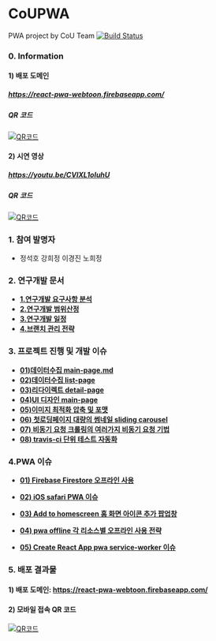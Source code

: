 # CoUPWA

PWA project by CoU Team
[![Build Status](https://travis-ci.org/CreatiCoding/CoUPWA.svg?branch=master)](https://travis-ci.org/CreatiCoding/CoUPWA)

### 0. Information

#### 1) 배포 도메인

#####   https://react-pwa-webtoon.firebaseapp.com/

#####   QR 코드

[![QR코드](https://user-images.githubusercontent.com/33514304/40631403-6d247710-6317-11e8-986c-b3dd8883079b.png)]((https://react-pwa-webtoon.firebaseapp.com/))

#### 2) 시연 영상

#####   https://youtu.be/CVlXL1oIuhU

#####   QR 코드

[![QR코드](https://user-images.githubusercontent.com/33514304/40631399-5d480c30-6317-11e8-8e5c-8d349343f064.png)](https://youtu.be/CVlXL1oIuhU)


### 1. 참여 발명자

- 정석호 강희정 이경진 노희정

### 2. 연구개발 문서

- [**1.연구개발 요구사항 분석**](https://github.com/CreatiCoding/CoUPWA/blob/master/document/1.%EC%97%B0%EA%B5%AC%EA%B0%9C%EB%B0%9C%20%EC%9A%94%EA%B5%AC%EC%82%AC%ED%95%AD%20%EB%B6%84%EC%84%9D.md)
- [**2.연구개발 범위산정**](https://github.com/CreatiCoding/CoUPWA/blob/master/document/2.%EC%97%B0%EA%B5%AC%EA%B0%9C%EB%B0%9C%20%EB%B2%94%EC%9C%84%EC%82%B0%EC%A0%95.md)
- [**3.연구개발 일정**](https://github.com/CreatiCoding/CoUPWA/blob/master/document/3.%EC%97%B0%EA%B5%AC%EA%B0%9C%EB%B0%9C%20%EC%9D%BC%EC%A0%95.md)
- [**4.브랜치 관리 전략**](https://github.com/CreatiCoding/CoUPWA/blob/master/document/4.%EB%B8%8C%EB%9E%9C%EC%B9%98%20%EA%B4%80%EB%A6%AC%20%EC%A0%84%EB%9E%B5.md)

### 3. 프로젝트 진행 및 개발 이슈

- [**01)데이터수집 main-page.md**](<https://github.com/CreatiCoding/CoUPWA/blob/master/document/05.%ED%94%84%EB%A1%9C%EC%A0%9D%ED%8A%B8%20%EC%A7%84%ED%96%89%20%EB%B0%8F%20%EA%B0%9C%EB%B0%9C%20%EC%9D%B4%EC%8A%88/01)%EB%8D%B0%EC%9D%B4%ED%84%B0%EC%88%98%EC%A7%91%20main-page.md>)
- [**02)데이터수집 list-page**](<https://github.com/CreatiCoding/CoUPWA/blob/master/document/05.%ED%94%84%EB%A1%9C%EC%A0%9D%ED%8A%B8%20%EC%A7%84%ED%96%89%20%EB%B0%8F%20%EA%B0%9C%EB%B0%9C%20%EC%9D%B4%EC%8A%88/02)%EB%8D%B0%EC%9D%B4%ED%84%B0%EC%88%98%EC%A7%91%20list-page.md>)
- [**03)리다이렉트 detail-page**](<https://github.com/CreatiCoding/CoUPWA/blob/master/document/05.%ED%94%84%EB%A1%9C%EC%A0%9D%ED%8A%B8%20%EC%A7%84%ED%96%89%20%EB%B0%8F%20%EA%B0%9C%EB%B0%9C%20%EC%9D%B4%EC%8A%88/03)%EB%A6%AC%EB%8B%A4%EC%9D%B4%EB%A0%89%ED%8A%B8%20detail-page.md>)
- [**04)UI 디자인 main-page**](<https://github.com/CreatiCoding/CoUPWA/blob/master/document/05.%ED%94%84%EB%A1%9C%EC%A0%9D%ED%8A%B8%20%EC%A7%84%ED%96%89%20%EB%B0%8F%20%EA%B0%9C%EB%B0%9C%20%EC%9D%B4%EC%8A%88/04)UI%20%EB%94%94%EC%9E%90%EC%9D%B8%20main-page.md>)
- [**05)이미지 최적화 압축 및 포맷**](<https://github.com/CreatiCoding/CoUPWA/blob/master/document/05.%ED%94%84%EB%A1%9C%EC%A0%9D%ED%8A%B8%20%EC%A7%84%ED%96%89%20%EB%B0%8F%20%EA%B0%9C%EB%B0%9C%20%EC%9D%B4%EC%8A%88/05)%EC%9D%B4%EB%AF%B8%EC%A7%80%20%EC%B5%9C%EC%A0%81%ED%99%94%20%EC%95%95%EC%B6%95%20%EB%B0%8F%20%ED%8F%AC%EB%A7%B7.md>)
- [**06) 첫로딩페이지 대량의 썸네일 sliding carousel**](<https://github.com/CreatiCoding/CoUPWA/blob/master/document/05.%ED%94%84%EB%A1%9C%EC%A0%9D%ED%8A%B8%20%EC%A7%84%ED%96%89%20%EB%B0%8F%20%EA%B0%9C%EB%B0%9C%20%EC%9D%B4%EC%8A%88/06)%20%EC%B2%AB%EB%A1%9C%EB%94%A9%ED%8E%98%EC%9D%B4%EC%A7%80%20%EB%8C%80%EB%9F%89%EC%9D%98%20%EC%8D%B8%EB%84%A4%EC%9D%BC%20sliding%20carousel%20.md>)
- [**07) 비동기 요청 크롤링의 여러가지 비동기 요청 기법**](<https://github.com/CreatiCoding/CoUPWA/blob/master/document/05.%ED%94%84%EB%A1%9C%EC%A0%9D%ED%8A%B8%20%EC%A7%84%ED%96%89%20%EB%B0%8F%20%EA%B0%9C%EB%B0%9C%20%EC%9D%B4%EC%8A%88/07)%20%EB%B9%84%EB%8F%99%EA%B8%B0%20%EC%9A%94%EC%B2%AD%20%ED%81%AC%EB%A1%A4%EB%A7%81%EC%9D%98%20%EC%97%AC%EB%9F%AC%EA%B0%80%EC%A7%80%20%EB%B9%84%EB%8F%99%EA%B8%B0%20%EC%9A%94%EC%B2%AD%20%EA%B8%B0%EB%B2%95.md>)
- [**08) travis-ci 단위 테스트 자동화**](<https://github.com/CreatiCoding/CoUPWA/blob/master/document/05.%ED%94%84%EB%A1%9C%EC%A0%9D%ED%8A%B8%20%EC%A7%84%ED%96%89%20%EB%B0%8F%20%EA%B0%9C%EB%B0%9C%20%EC%9D%B4%EC%8A%88/08)%20travis-ci%20%EB%8B%A8%EC%9C%84%20%ED%85%8C%EC%8A%A4%ED%8A%B8%20%EC%9E%90%EB%8F%99%ED%99%94.md>)

### 4.PWA 이슈

- [**01) Firebase Firestore 오프라인 사용**](<https://github.com/CreatiCoding/CoUPWA/blob/master/document/06.PWA%20%EC%9D%B4%EC%8A%88/01)%20Firebase%20Firestore%20%EC%98%A4%ED%94%84%EB%9D%BC%EC%9D%B8%20%EC%82%AC%EC%9A%A9.md>)

- [**02) iOS safari PWA 이슈**](<https://github.com/CreatiCoding/CoUPWA/blob/master/document/06.PWA%20%EC%9D%B4%EC%8A%88/02)%20iOS%20safari%20PWA%20%EC%9D%B4%EC%8A%88.md>)

- [**03) Add to homescreen 홈 화면 아이콘 추가 팝업창**](<https://github.com/CreatiCoding/CoUPWA/blob/master/document/06.PWA%20%EC%9D%B4%EC%8A%88/03)%20Add%20to%20homescreen%20%ED%99%88%20%ED%99%94%EB%A9%B4%20%EC%95%84%EC%9D%B4%EC%BD%98%20%EC%B6%94%EA%B0%80%20%ED%8C%9D%EC%97%85%EC%B0%BD.md>)

- [**04) pwa offline 각 리소스별 오프라인 사용 전략**](<https://github.com/CreatiCoding/CoUPWA/blob/master/document/06.PWA%20%EC%9D%B4%EC%8A%88/04)%20pwa%20offline%20%EA%B0%81%20%EB%A6%AC%EC%86%8C%EC%8A%A4%EB%B3%84%20%EC%98%A4%ED%94%84%EB%9D%BC%EC%9D%B8%20%EC%82%AC%EC%9A%A9%20%EC%A0%84%EB%9E%B5.md>)

- [**05) Create React App pwa service-worker 이슈**](<https://github.com/CreatiCoding/CoUPWA/blob/master/document/06.PWA%20%EC%9D%B4%EC%8A%88/05)%20Create%20React%20App%20%20pwa%20service-worker%20%EC%9D%B4%EC%8A%88.md>)

  

### 5. 배포 결과물

#### 1) 배포 도메인: https://react-pwa-webtoon.firebaseapp.com/

#### 2) 모바일 접속 QR 코드

[![QR코드](http://chart.apis.google.com/chart?cht=qr&chs=150x150&chl=https%3A//react-pwa-webtoon.firebaseapp.com/&chld=H|0)](https://react-pwa-webtoon.firebaseapp.com/
)
